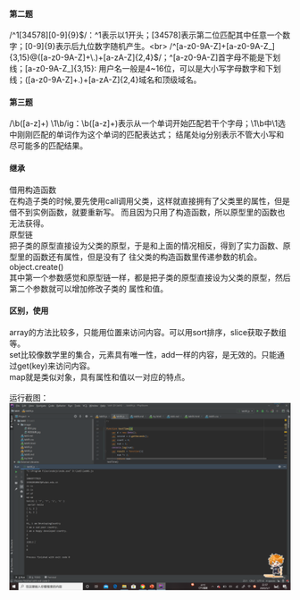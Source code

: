 #### 第二题
/^1[34578][0-9]{9}$/：^1表示以1开头；[34578]表示第二位匹配其中任意一个数字；[0-9]{9}表示后九位数字随机产生。<br>
/^[a-z0-9A-Z]+[a-z0-9A-Z_]{3,15}@([a-z0-9A-Z]+\.)+[a-zA-Z]{2,4}$/；^[a-z0-9A-Z]首字母不能是下划线；[a-z0-9A-Z_]{3,15}:
用户名一般是4~16位，可以是大小写字母数字和下划线；([a-z0-9A-Z]+\.)+[a-zA-Z]{2,4}域名和顶级域名。<br>
#### 第三题
/\b([a-z]+) \1\b/ig：\b([a-z]+)表示从一个单词开始匹配若干个字母；\1\b中\1选中刚刚匹配的单词作为这个单词的匹配表达式；
结尾处ig分别表示不管大小写和尽可能多的匹配结果。
#### 继承
借用构造函数<br>
在构造子类的时候,要先使用call调用父类，这样就直接拥有了父类里的属性，但是借不到实例函数，就要重新写。
而且因为只用了构造函数，所以原型里的函数也无法获得。<br>
原型链<br>
把子类的原型直接设为父类的原型，于是和上面的情况相反，得到了实力函数、原型里的函数还有属性，但是没有了
往父类的构造函数里传递参数的机会。<br>
object.create()<br>
其中第一个参数感觉和原型链一样，都是把子类的原型直接设为父类的原型，然后第二个参数就可以增加修改子类的
属性和值。<br>
#### 区别，使用
array的方法比较多，只能用位置来访问内容。可以用sort排序，slice获取子数组等。<br>
set比较像数学里的集合，元素具有唯一性，add一样的内容，是无效的。只能通过get(key)来访问内容。<br>
map就是类似对象，具有属性和值以一对应的特点。<br>
<br>
运行截图：<br>
![img](images/运行.png)

